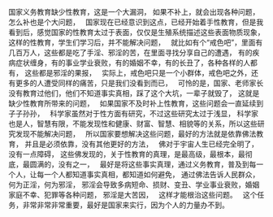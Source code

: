 国家义务教育缺少性教育，这是一个大漏洞，
如果不补上，就会出现各种问题，
&nbsp;
怎么补也是个大问题，
&nbsp;
国家现在已经意识到这点，已经开始着手性教育，但是我看到后，感觉国家的性教育太过于表面，仅仅是生殖系统描述这些表面物质现象，
这样的性教育，学生们学习后，并不能解决问题，
&nbsp;
就比如有个“戒色吧”，里面有几百万人，这些都是吃了手淫、邪淫的苦，在里面寻找分享自己的遭遇，
有的疾病症状缠身，有的事业学业衰败，有的婚姻不幸，有的长丑了，各种各样的人都有，
这些都是邪淫的果报，
&nbsp;
实际上，戒色吧只是一个小群体，戒色吧之外，还有更多的人遭受同样的痛苦，只是我们没看到而已，
&nbsp;
可怜的是，国家、老师家长没有教育过他们，他们不知道事实真相，踩了这个大坑，一辈子就毁了，
这就是缺少性教育所带来的问题，
&nbsp;
如果国家不及时补上性教育，这些问题会一直延续到子子孙孙，
&nbsp;
科学家虽然对于性方面有研究，不过这些研究太过于浅显，
科学家也是人，智慧有限，不能发现性和健康、财富、智慧、相貌等的关系，所以这些研究发现不能解决问题，
&nbsp;
所以国家要想解决这些问题，最好的方法就是依靠佛法教育，
并且是必须依靠，没有其他更好的方法，
&nbsp;
佛对于宇宙人生已经完全明了，没有一点障碍，
这些佛发现的，关于性教育的真理，是最高级，最根本，最彻底，最圆满的，没有之一，
&nbsp;
最好是将这些事实真理，通过义务教育，普及到每一个人，让每一个人都知道事实真相，都知道如何避免，
通过佛法告诉人民群众，何为正淫，何为邪淫，
邪淫会导致多病短命、损财、变丑、学业事业衰败，婚姻家庭不幸、犯罪等各种问题，
邪淫是大苦因，
&nbsp;
这样才能根治这些问题。
&nbsp;
这个任务，非常非常非常重要，最好是国家来实行，因为个人的力量办不到。
